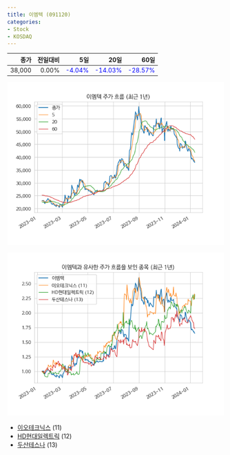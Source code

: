 ```yaml
---
title: 이엠텍 (091120)
categories:
- Stock
- KOSDAQ
---
```


|종가|전일대비|5일|20일|60일|
|---:|-------:|--:|---:|---:|
|38,000|0.00%|<span style="color: blue">-4.04%</span>|<span style="color: blue">-14.03%</span>|<span style="color: blue">-28.57%</span>|


<!-- more -->

![091120](/assets/images/stock/091120.png)

![091120](/assets/images/stock/091120_sim.png)

- [이오테크닉스](/039030/) (11)
- [HD현대일렉트릭](/267260/) (12)
- [두산테스나](//131970/) (13)
